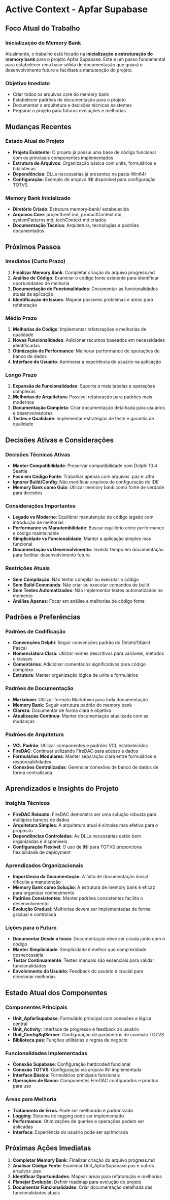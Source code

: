 # Active Context - Apfar Supabase

## Foco Atual do Trabalho

### Inicialização do Memory Bank
Atualmente, o trabalho está focado na **inicialização e estruturação do memory bank** para o projeto Apfar Supabase. Este é um passo fundamental para estabelecer uma base sólida de documentação que guiará o desenvolvimento futuro e facilitará a manutenção do projeto.

### Objetivo Imediato
- Criar todos os arquivos core do memory bank
- Estabelecer padrões de documentação para o projeto
- Documentar a arquitetura e decisões técnicas existentes
- Preparar o projeto para futuras evoluções e melhorias

## Mudanças Recentes

### Estado Atual do Projeto
- **Projeto Existente**: O projeto já possui uma base de código funcional com os principais componentes implementados
- **Estrutura de Arquivos**: Organização básica com units, formulários e bibliotecas
- **Dependências**: DLLs necessárias já presentes na pasta Win64/
- **Configuração**: Exemplo de arquivo INI disponível para configuração TOTVS

### Memory Bank Inicializado
- **Diretório Criado**: Estrutura memory-bank/ estabelecida
- **Arquivos Core**: projectbrief.md, productContext.md, systemPatterns.md, techContext.md criados
- **Documentação Técnica**: Arquitetura, tecnologias e padrões documentados

## Próximos Passos

### Imediatos (Curto Prazo)
1. **Finalizar Memory Bank**: Completar criação do arquivo progress.md
2. **Análise de Código**: Examinar o código fonte existente para identificar oportunidades de melhoria
3. **Documentação de Funcionalidades**: Documentar as funcionalidades atuais da aplicação
4. **Identificação de Issues**: Mapear possíveis problemas e áreas para refatoração

### Médio Prazo
1. **Melhorias de Código**: Implementar refatorações e melhorias de qualidade
2. **Novas Funcionalidades**: Adicionar recursos baseados em necessidades identificadas
3. **Otimização de Performance**: Melhorar performance de operações de banco de dados
4. **Interface do Usuário**: Aprimorar a experiência do usuário na aplicação

### Longo Prazo
1. **Expansão de Funcionalidades**: Suporte a mais tabelas e operações complexas
2. **Melhorias de Arquitetura**: Possível refatoração para padrões mais modernos
3. **Documentação Completa**: Criar documentação detalhada para usuários e desenvolvedores
4. **Testes e Qualidade**: Implementar estratégias de teste e garantia de qualidade

## Decisões Ativas e Considerações

### Decisões Técnicas Ativas
- **Manter Compatibilidade**: Preservar compatibilidade com Delphi 10.4 Seattle
- **Foco em Código Fonte**: Trabalhar apenas com arquivos .pas e .dfm
- **Ignorar Build/Config**: Não modificar arquivos de configuração do IDE
- **Memory Bank como Guia**: Utilizar memory bank como fonte de verdade para decisões

### Considerações Importantes
- **Legado vs Moderno**: Equilibrar manutenção de código legado com introdução de melhorias
- **Performance vs Manutenibilidade**: Buscar equilíbrio entre performance e código maintainable
- **Simplicidade vs Funcionalidade**: Manter a aplicação simples mas funcional
- **Documentação vs Desenvolvimento**: Investir tempo em documentação para facilitar desenvolvimento futuro

### Restrições Atuais
- **Sem Compilação**: Não tentar compilar ou executar o código
- **Sem Build Commands**: Não criar ou executar comandos de build
- **Sem Testes Automatizados**: Não implementar testes automatizados no momento
- **Análise Apenas**: Focar em análise e melhorias de código fonte

## Padrões e Preferências

### Padrões de Codificação
- **Convenções Delphi**: Seguir convenções padrão do Delphi/Object Pascal
- **Nomenclatura Clara**: Utilizar nomes descritivos para variáveis, métodos e classes
- **Comentários**: Adicionar comentários significativos para código complexo
- **Estrutura**: Manter organização lógica de units e formulários

### Padrões de Documentação
- **Markdown**: Utilizar formato Markdown para toda documentação
- **Memory Bank**: Seguir estrutura padrão do memory bank
- **Clareza**: Documentar de forma clara e objetiva
- **Atualização Contínua**: Manter documentação atualizada com as mudanças

### Padrões de Arquitetura
- **VCL Padrão**: Utilizar componentes e padrões VCL estabelecidos
- **FireDAC**: Continuar utilizando FireDAC para acesso a dados
- **Formulários Modulares**: Manter separação clara entre formulários e responsabilidades
- **Conexões Centralizadas**: Gerenciar conexões de banco de dados de forma centralizada

## Aprendizados e Insights do Projeto

### Insights Técnicos
- **FireDAC Robusto**: FireDAC demonstra ser uma solução robusta para múltiplos bancos de dados
- **Arquitetura Simples**: A arquitetura atual é simples mas efetiva para o propósito
- **Dependências Controladas**: As DLLs necessárias estão bem organizadas e disponíveis
- **Configuração Flexível**: O uso de INI para TOTVS proporciona flexibilidade de deployment

### Aprendizados Organizacionais
- **Importância da Documentação**: A falta de documentação inicial dificulta a manutenção
- **Memory Bank como Solução**: A estrutura de memory bank é eficaz para organizar conhecimento
- **Padrões Consistentes**: Manter padrões consistentes facilita o desenvolvimento
- **Evolução Gradual**: Melhorias devem ser implementadas de forma gradual e controlada

### Lições para o Futuro
- **Documentar Desde o Início**: Documentação deve ser criada junto com o código
- **Manter Simplicidade**: Simplicidade é melhor que complexidade desnecessária
- **Testar Continuamente**: Testes manuais são essenciais para validar funcionalidades
- **Envolvimento do Usuário**: Feedback do usuário é crucial para direcionar melhorias

## Estado Atual dos Componentes

### Componentes Principais
- **Unit_ApfarSupabase**: Formulário principal com conexões e lógica central
- **Unit_Activity**: Interface de progresso e feedback ao usuário
- **Unit_ConfigSqlServer**: Configuração de parâmetros de conexão TOTVS
- **Biblioteca.pas**: Funções utilitárias e regras de negócio

### Funcionalidades Implementadas
- **Conexão Supabase**: Configuração hardcoded funcional
- **Conexão TOTVS**: Configuração via arquivo INI implementada
- **Interface Básica**: Formulários principais funcionais
- **Operações de Banco**: Componentes FireDAC configurados e prontos para uso

### Áreas para Melhoria
- **Tratamento de Erros**: Pode ser melhorado e padronizado
- **Logging**: Sistema de logging pode ser implementado
- **Performance**: Otimizações de queries e operações podem ser aplicadas
- **Interface**: Experiência do usuário pode ser aprimorada

## Próximas Ações Imediatas

1. **Completar Memory Bank**: Finalizar criação do arquivo progress.md
2. **Analisar Código Fonte**: Examinar Unit_ApfarSupabase.pas e outros arquivos .pas
3. **Identificar Oportunidades**: Mapear áreas para refatoração e melhorias
4. **Planejar Evolução**: Definir roadmap para evolução do projeto
5. **Documentar Funcionalidades**: Criar documentação detalhada das funcionalidades atuais
